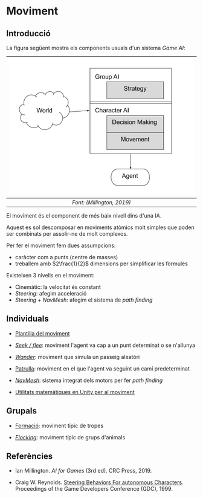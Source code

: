 # Moviment

## Introducció

La figura següent mostra els components usuals d'un sistema *Game AI*:

|![Esquema GameAI](figures/esquema.png)|
|:--:| 
| *Font: (Millington, 2019)* |

El moviment és el component de més baix nivell dins d'una IA. 

Aquest es sol descomposar en moviments atòmics molt simples que poden ser combinats per assolir-ne de molt complexos.

Per fer el moviment fem dues assumpcions:
- caràcter com a punts (centre de masses)
- treballem amb $2\frac{1}{2}$ dimensions per simplificar les fòrmules

Existeixen 3 nivells en el moviment:
- Cinemàtic: la velocitat és constant
- *Steering*: afegim acceleració
- *Steering* + *NavMesh*: afegim el sistema de *path finding*

## Individuals

- [Plantilla del moviment](template.md)

- *[Seek / flee](seek.md)*: moviment l'agent va cap a un punt determinat o se n'allunya

- *[Wander](wander.md)*: moviment que simula un passeig aleatòri

- [Patrulla](patrolling.md): moviment en el que l'agent va seguint un camí predeterminat

- *[NavMesh](navmesh.md)*: sistema integrat dels motors per fer *path finding*

- [Utilitats matemàtiques en Unity per al moviment](utils.md)

## Grupals

- [Formació](formacio.md): moviment típic de tropes

- *[Flocking](flocking.md)*: moviment típic de grups d'animals

## Referències

- Ian Millington. *AI for Games* (3rd ed). CRC Press, 2019.

- Craig W. Reynolds. [Steering Behaviors For autonomous Characters](http://www.red3d.com/cwr/papers/1999/gdc99steer.pdf). Proceedings of the Game Developers Conference (GDC), 1999.
